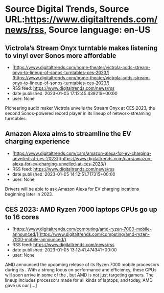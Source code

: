 # Source Digital Trends, Source URL:https://www.digitaltrends.com/news/rss, Source language: en-US

## Victrola’s Stream Onyx turntable makes listening to vinyl over Sonos more affordable
 - [https://www.digitaltrends.com/home-theater/victrola-adds-stream-onyx-to-lineup-of-sonos-turntables-ces-2023/](https://www.digitaltrends.com/home-theater/victrola-adds-stream-onyx-to-lineup-of-sonos-turntables-ces-2023/)
 - RSS feed: https://www.digitaltrends.com/news/rss
 - date published: 2023-01-05 17:12:45.439219+00:00
 - user: None

Pioneering audio maker Victrola unveils the Stream Onyx at CES 2023, the second Sonos-powered record player in its lineup of network-streaming turntables.

## Amazon Alexa aims to streamline the EV charging experience
 - [https://www.digitaltrends.com/cars/amazon-alexa-for-ev-charging-unveiled-at-ces-2023/](https://www.digitaltrends.com/cars/amazon-alexa-for-ev-charging-unveiled-at-ces-2023/)
 - RSS feed: https://www.digitaltrends.com/news/rss
 - date published: 2023-01-05 14:12:51.717315+00:00
 - user: None

Drivers will be able to ask Amazon Alexa for EV charging locations beginning later in 2023.

## CES 2023: AMD Ryzen 7000 laptops CPUs go up to 16 cores
 - [https://www.digitaltrends.com/computing/amd-ryzen-7000-mobile-announced/](https://www.digitaltrends.com/computing/amd-ryzen-7000-mobile-announced/)
 - RSS feed: https://www.digitaltrends.com/news/rss
 - date published: 2023-01-05 13:12:41.474341+00:00
 - user: None

AMD announced the upcoming release of its Ryzen 7000 mobile processors during its . With a strong focus on performance and efficiency, these CPUs will soon arrive in some of the , but AMD is not just targeting gamers. The lineup includes processors made for all kinds of laptops, and today, AMD gave us our [&#8230;]
